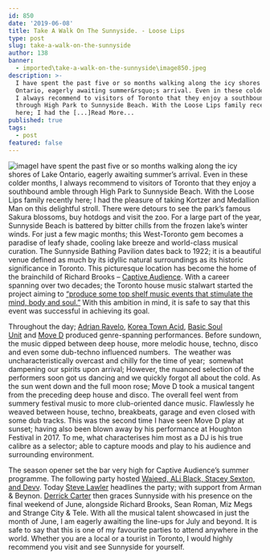 ```yaml
---
id: 850
date: '2019-06-08'
title: Take A Walk On The Sunnyside. - Loose Lips
type: post
slug: take-a-walk-on-the-sunnyside
author: 138
banner:
  - imported\take-a-walk-on-the-sunnyside\image850.jpeg
description: >-
  I have spent the past five or so months walking along the icy shores of Lake
  Ontario, eagerly awaiting summer&rsquo;s arrival. Even in these colder months,
  I always recommend to visitors of Toronto that they enjoy a southbound amble
  through High Park to Sunnyside Beach. With the Loose Lips family recently
  here; I had the [...]Read More...
published: true
tags:
  - post
featured: false
---
```

![image](../imported\take-a-walk-on-the-sunnyside\image850.jpeg)I have spent the past five or so months walking along the icy shores of Lake Ontario, eagerly awaiting summer’s arrival. Even in these colder months, I always recommend to visitors of Toronto that they enjoy a southbound amble through High Park to Sunnyside Beach. With the Loose Lips family recently here; I had the pleasure of taking Kortzer and Medallion Man on this delightful stroll. There were detours to see the park’s famous Sakura blossoms, buy hotdogs and visit the zoo. For a large part of the year, Sunnyside Beach is battered by bitter chills from the frozen lake’s winter winds. For just a few magic months; this West-Toronto gem becomes a paradise of leafy shade, cooling lake breeze and world-class musical curation. The Sunnyside Bathing Pavilion dates back to 1922; it is a beautiful venue defined as much by its idyllic natural surroundings as its historic significance in Toronto. This picturesque location has become the home of the brainchild of Richard Brooks – [Captive Audience](https://www.facebook.com/mycaptiveaudience/). With a career spanning over two decades; the Toronto house music stalwart started the project aiming to [“produce some top shelf music events that stimulate the mind, body and soul.”](https://torontoguardian.com/2016/05/richard-brooks-20-years/) With this ambition in mind, it is safe to say that this event was successful in achieving its goal. 

Throughout the day; [Adrian Ravelo](https://www.residentadvisor.net/dj/adrianravelo), [Korea Town Acid](https://www.residentadvisor.net/dj/koreatownacid), [Basic Soul Unit](https://www.residentadvisor.net/dj/basicsoulunit) and [Move D](https://www.residentadvisor.net/dj/moved) produced genre-spanning performances. Before sundown, the music dipped between deep house, more melodic house, techno, disco and even some dub-techno influenced numbers.  The weather was uncharacteristically overcast and chilly for the time of year;  somewhat dampening our spirits upon arrival; However, the nuanced selection of the performers soon got us dancing and we quickly forgot all about the cold. As the sun went down and the full moon rose; Move D took a musical tangent from the preceding deep house and disco. The overall feel went from summery festival music to more club-oriented dance music. Flawlessly he weaved between house, techno, breakbeats, garage and even closed with some dub tracks. This was the second time I have seen Move D play at sunset; having also been blown away by his performance at Houghton Festival in 2017. To me, what characterises him most as a DJ is his true calibre as a selector; able to capture moods and play to his audience and surrounding environment.

The season opener set the bar very high for Captive Audience’s summer programme. The following party hosted [Wajeed, ALi Black, Stacey Sexton, and Devv](https://www.facebook.com/events/2264421843825865/). Today [Steve Lawler](https://www.facebook.com/events/648485958929979/) headlines the party; with support from Arman & Beynon. [Derrick Carter](https://www.facebook.com/events/488104548598863/) then graces Sunnyside with his presence on the final weekend of June, alongside Richard Brooks, Sean Roman, Miz Megs and Strange City & Tele. With all the musical talent showcased in just the month of June, I am eagerly awaiting the line-ups for July and beyond. It is safe to say that this is one of my favourite parties to attend anywhere in the world. Whether you are a local or a tourist in Toronto, I would highly recommend you visit and see Sunnyside for yourself.